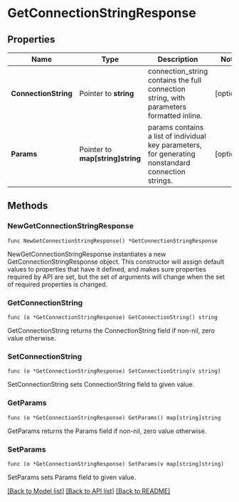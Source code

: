 # GetConnectionStringResponse

## Properties

Name | Type | Description | Notes
------------ | ------------- | ------------- | -------------
**ConnectionString** | Pointer to **string** | connection_string contains the full connection string, with parameters formatted inline. | [optional] 
**Params** | Pointer to **map[string]string** | params contains a list of individual key parameters, for generating nonstandard connection strings. | [optional] 

## Methods

### NewGetConnectionStringResponse

`func NewGetConnectionStringResponse() *GetConnectionStringResponse`

NewGetConnectionStringResponse instantiates a new GetConnectionStringResponse object.
This constructor will assign default values to properties that have it defined,
and makes sure properties required by API are set, but the set of arguments
will change when the set of required properties is changed.

### GetConnectionString

`func (o *GetConnectionStringResponse) GetConnectionString() string`

GetConnectionString returns the ConnectionString field if non-nil, zero value otherwise.

### SetConnectionString

`func (o *GetConnectionStringResponse) SetConnectionString(v string)`

SetConnectionString sets ConnectionString field to given value.

### GetParams

`func (o *GetConnectionStringResponse) GetParams() map[string]string`

GetParams returns the Params field if non-nil, zero value otherwise.

### SetParams

`func (o *GetConnectionStringResponse) SetParams(v map[string]string)`

SetParams sets Params field to given value.


[[Back to Model list]](../README.md#documentation-for-models) [[Back to API list]](../README.md#documentation-for-api-endpoints) [[Back to README]](../README.md)


